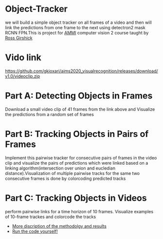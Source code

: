 # Object-Tracker
we will build a simple object tracker  on all frames of a video and then will link the predictions from one frame to the next using detectron2 mask RCNN FPN.This is project for [AMMI](https://aimsammi.org/) computer vision 2 course taught by [Ross Girshick](https://www.rossgirshick.info/)
# Vido link
https://github.com/gkioxari/aims2020_visualrecognition/releases/download/v1.0/videoclip.zip 

# Part A: Detecting Objects in Frames
Download a small video clip of 41 frames from the link above and Visualize the predictions from a random set of frames

# Part B: Tracking Objects in Pairs of Frames
Implement this pairwise tracker for consecutive pairs of frames in the video clip and visualize the pairs of predictions which were linked based on a linking algorithm(intersection over union and eucledian distance).Visualization of  multiple pairwise tracks for the same two consecutive frames  is done by colorcoding  predicted tracks

# Part C: Tracking Objects in Videos
perform pairwise links for a time horizon of 10 frames. Visualize examples of 10-frame trackes and  colorcode the tracks
- [More discription of the methodolgy and results](https://github.com/AMNAALMGLY/Object-Tracker/blob/main/object%20tracker%20methods%20and%20results.pdf)
- [Run the code yourself!](https://github.com/AMNAALMGLY/Object-Tracker/blob/main/object_tracker.ipynb)
